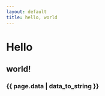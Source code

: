 ```yaml
---
layout: default
title: hello, world
---
```


# Hello

## world!

### {{ page.data | data_to_string }}
